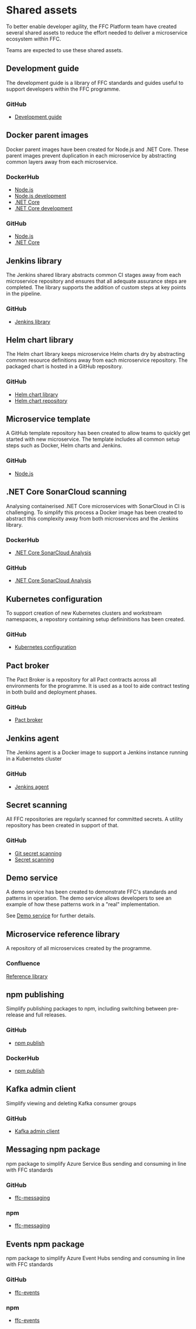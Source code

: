 # Shared assets
To better enable developer agility, the FFC Platform team have created several shared assets to reduce the effort needed to deliver a microservice ecosystem within FFC.

Teams are expected to use these shared assets.

## Development guide
The development guide is a library of FFC standards and guides useful to support developers within the FFC programme.

### GitHub
- [Development guide](https://github.com/DEFRA/ffc-development-guide)

## Docker parent images
Docker parent images have been created for Node.js and .NET Core.  These parent images prevent duplication in each microservice by abstracting common layers away from each microservice.

### DockerHub
- [Node.js](https://hub.docker.com/r/defradigital/node)
- [Node.js development](https://hub.docker.com/r/defradigital/node-development)
- [.NET Core](https://hub.docker.com/r/defradigital/dotnetcore)
- [.NET Core development](https://hub.docker.com/r/defradigital/dotnetcore-development)

### GitHub
- [Node.js](https://github.com/DEFRA/defra-docker-node)
- [.NET Core](https://github.com/DEFRA/defra-docker-dotnetcore)

## Jenkins library
The Jenkins shared library abstracts common CI stages away from each microservice repository and ensures that all adequate assurance steps are completed.  The library supports the addition of custom steps at key points in the pipeline.

### GitHub
- [Jenkins library](https://github.com/DEFRA/ffc-jenkins-pipeline-library)

## Helm chart library
The Helm chart library keeps microservice Helm charts dry by abstracting common resource definitions away from each microservice repository.  The packaged chart is hosted in a GitHub repository.

### GitHub
- [Helm chart library](https://github.com/DEFRA/ffc-helm-library)
- [Helm chart repository](https://github.com/DEFRA/ffc-helm-repository)

## Microservice template
A GitHub template repository has been created to allow teams to quickly get started with new microservice.  The template includes all common setup steps such as Docker, Helm charts and Jenkins.

### GitHub
- [Node.js](https://github.com/DEFRA/ffc-template-node)

## .NET Core SonarCloud scanning
Analysing containerised .NET Core microservices with SonarCloud in CI is challenging.  To simplify this process a Docker image has been created to abstract this complexity away from both microservices and the Jenkins library.

### DockerHub
- [.NET Core SonarCloud Analysis](https://hub.docker.com/r/defradigital/ffc-dotnet-core-sonar)

### GitHub
- [.NET Core SonarCloud Analysis](https://github.com/DEFRA/ffc-dotnet-core-sonar)


## Kubernetes configuration
To support creation of new Kubernetes clusters and workstream namespaces, a repostory containing setup defininitions has been created.

### GitHub
- [Kubernetes configuration](https://github.com/DEFRA/ffc-kubernetes-configuration)

## Pact broker
The Pact Broker is a repository for all Pact contracts across all environments for the programme.  It is used as a tool to aide contract testing in both build and deployment phases.

### GitHub
- [Pact broker](https://github.com/DEFRA/ffc-pact-broker)

## Jenkins agent
The Jenkins agent is a Docker image to support a Jenkins instance running in a Kubernetes cluster

### GitHub
- [Jenkins agent](https://github.com/DEFRA/ffc-jenkins-agent)

## Secret scanning
All FFC repositories are regularly scanned for committed secrets.  A utility repository has been created in support of that.

### GitHub
- [Git secret scanning](https://github.com/DEFRA/ffc-git-secret-scanning)
- [Secret scanning](https://github.com/DEFRA/ffc-secret-scanning)

## Demo service
A demo service has been created to demonstrate FFC's standards and patterns in operation.  The demo service allows developers to see an example of how these patterns work in a "real" implementation.

See [Demo service](demo-service.md) for further details.

## Microservice reference library
A repository of all microservices created by the programme.

### Confluence
[Reference library](https://eaflood.atlassian.net/wiki/spaces/FPS/pages/2315288783/Microservice+Reference+Library)

## npm publishing
Simplify publishing packages to npm, including switching between pre-release and full releases.

### GitHub
- [npm publish](https://github.com/DEFRA/ffc-npm-publish)

### DockerHub
- [npm publish](https://hub.docker.com/r/defradigital/ffc-npm-publish)

## Kafka admin client
Simplify viewing and deleting Kafka consumer groups

### GitHub
- [Kafka admin client](https://github.com/DEFRA/ffc-kafka-admin)

## Messaging npm package
npm package to simplify Azure Service Bus sending and consuming in line with FFC standards

### GitHub
- [ffc-messaging](https://github.com/DEFRA/ffc-messaging)

### npm
- [ffc-messaging](https://www.npmjs.com/package/ffc-messaging)

## Events npm package
npm package to simplify Azure Event Hubs sending and consuming in line with FFC standards

### GitHub
- [ffc-events](https://github.com/DEFRA/ffc-events)

### npm
- [ffc-events](https://www.npmjs.com/package/ffc-events)
